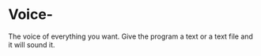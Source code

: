 # Voice-
The voice of everything you want.
Give the program a text or a text file and it will sound it.

